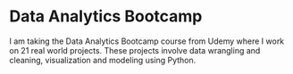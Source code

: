 # Data Analytics Bootcamp
 I am taking the Data Analytics Bootcamp course from Udemy where I work on 21 real world projects. These projects involve data wrangling and cleaning, visualization and modeling using Python.
